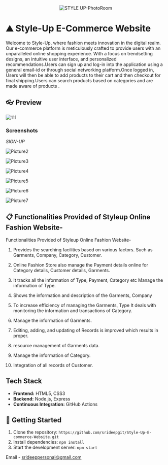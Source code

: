 
<div align="center">
  <img src="https://github.com/srideepgit/Style-Up-E-commerce-Website-/assets/91597569/368a9fc0-58c9-420b-9535-a9bb110fcf63" alt="STYLE UP-PhotoRoom">
</div>



# ⛰ Style-Up E-Commerce Website

Welcome to Style-Up, where fashion meets innovation in the digital realm. Our e-commerce platform is meticulously crafted to provide users with an unparalleled online shopping experience. With a focus on trendsetting designs, an intuitive user interface, and personalized recommendations.Users can sign up and log-in into the application using a general email-id or through social networking platform.Once logged in, Users will then be able to add products to their cart and then checkout for final shipping.Users can search products based on categories and are made aware of products .

## 👓 Preview

![111](https://github.com/srideepgit/Style-Up-E-commerce-Website-/assets/91597569/76b8fdb9-8d8a-4937-baf4-837ed4580388)

### Screenshots

*SIGN-UP*

![Picture2](https://github.com/srideepgit/Style-Up-E-commerce-Website-/assets/91597569/db487c06-3643-427a-bdc2-ea930b74e8a9)


![Picture3](https://github.com/srideepgit/Style-Up-E-commerce-Website-/assets/91597569/7e6e447f-739e-4e8a-b430-f1b9e30a1894)


![Picture4](https://github.com/srideepgit/Style-Up-E-commerce-Website-/assets/91597569/1c9ca1be-d98d-4128-ab06-bdb45137f5f1)


![Picture5](https://github.com/srideepgit/Style-Up-E-commerce-Website-/assets/91597569/9f3c2f29-67a0-45f6-a98a-b0348f0cd8b8)


![Picture6](https://github.com/srideepgit/Style-Up-E-commerce-Website-/assets/91597569/b6c1a702-043c-483c-9e7f-9da9eb76f802)


![Picture7](https://github.com/srideepgit/Style-Up-E-commerce-Website-/assets/91597569/40082084-d9ce-474d-b063-3483492f0173)




## 📋 Functionalities Provided of Styleup Online Fashion Website-

Functionalities Provided of Styleup Online Fashion Website-

1.  Provides the searching facilities based on various factors. Such as Garments, Company, Category, Customer.

2.	Online Fashion Store also manage the Payment details online for Category details, Customer details, Garments.

3.	It tracks all the information of Type, Payment, Category etc Manage the information of Type.

4.	Shows the information and description of the Garments, Company

5.	To increase efficiency of managing the Garments, Type It deals with monitoring the information and transactions of Category.

6.	Manage the information of Garments.

7.	Editing, adding, and updating of Records is improved which results in proper.

8.	resource management of Garments data.

9.	Manage the information of Category.

10.	Integration of all records of Customer.


## Tech Stack

- **Frontend:** HTML5, CSS3
- **Backend:** Node.js, Express
- **Continuous Integration:** GitHub Actions

## 🔗 Getting Started

1. Clone the repository: `https://github.com/srideepgit/Style-Up-E-commerce-Website.git`
2. Install dependencies: `npm install`
3. Start the development server: `npm start`


Email - srideeppersonal@gmail.com
